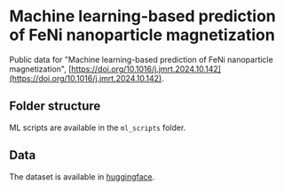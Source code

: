 # Machine learning-based prediction of FeNi nanoparticle magnetization

Public data for "Machine learning-based prediction of FeNi nanoparticle magnetization", [https://doi.org/10.1016/j.jmrt.2024.10.142](https://doi.org/10.1016/j.jmrt.2024.10.142).

## Folder structure

ML scripts are available in the `ml_scripts` folder.

## Data

The dataset is available in [huggingface](https://huggingface.co/datasets/Ailurion/feni-nanoparticles).

